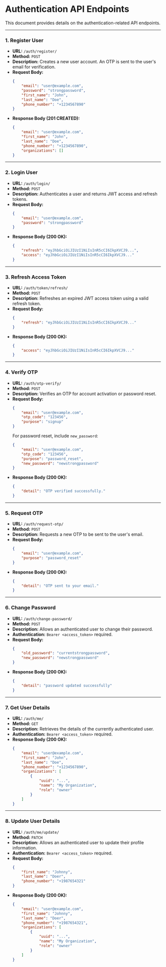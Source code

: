 # Authentication API Endpoints

This document provides details on the authentication-related API endpoints.

---

### 1. Register User

-   **URL:** `/auth/register/`
-   **Method:** `POST`
-   **Description:** Creates a new user account. An OTP is sent to the user's email for verification.
-   **Request Body:**
    ```json
    {
        "email": "user@example.com",
        "password": "strongpassword",
        "first_name": "John",
        "last_name": "Doe",
        "phone_number": "+1234567890"
    }
    ```
-   **Response Body (201 CREATED):**
    ```json
    {
        "email": "user@example.com",
        "first_name": "John",
        "last_name": "Doe",
        "phone_number": "+1234567890",
        "organizations": []
    }
    ```

---

### 2. Login User

-   **URL:** `/auth/login/`
-   **Method:** `POST`
-   **Description:** Authenticates a user and returns JWT access and refresh tokens.
-   **Request Body:**
    ```json
    {
        "email": "user@example.com",
        "password": "strongpassword"
    }
    ```
-   **Response Body (200 OK):**
    ```json
    {
        "refresh": "eyJhbGciOiJIUzI1NiIsInR5cCI6IkpXVCJ9...",
        "access": "eyJhbGciOiJIUzI1NiIsInR5cCI6IkpXVCJ9..."
    }
    ```

---

### 3. Refresh Access Token

-   **URL:** `/auth/token/refresh/`
-   **Method:** `POST`
-   **Description:** Refreshes an expired JWT access token using a valid refresh token.
-   **Request Body:**
    ```json
    {
        "refresh": "eyJhbGciOiJIUzI1NiIsInR5cCI6IkpXVCJ9..."
    }
    ```
-   **Response Body (200 OK):**
    ```json
    {
        "access": "eyJhbGciOiJIUzI1NiIsInR5cCI6IkpXVCJ9..."
    }
    ```

---

### 4. Verify OTP

-   **URL:** `/auth/otp-verify/`
-   **Method:** `POST`
-   **Description:** Verifies an OTP for account activation or password reset.
-   **Request Body:**
    ```json
    {
        "email": "user@example.com",
        "otp_code": "123456",
        "purpose": "signup"
    }
    ```
    For password reset, include `new_password`:
    ```json
    {
        "email": "user@example.com",
        "otp_code": "123456",
        "purpose": "password_reset",
        "new_password": "newstrongpassword"
    }
    ```
-   **Response Body (200 OK):**
    ```json
    {
        "detail": "OTP verified successfully."
    }
    ```

---

### 5. Request OTP

-   **URL:** `/auth/request-otp/`
-   **Method:** `POST`
-   **Description:** Requests a new OTP to be sent to the user's email.
-   **Request Body:**
    ```json
    {
        "email": "user@example.com",
        "purpose": "password_reset"
    }
    ```
-   **Response Body (200 OK):**
    ```json
    {
        "detail": "OTP sent to your email."
    }
    ```

---

### 6. Change Password

-   **URL:** `/auth/change-password/`
-   **Method:** `POST`
-   **Description:** Allows an authenticated user to change their password.
-   **Authentication:** `Bearer <access_token>` required.
-   **Request Body:**
    ```json
    {
        "old_password": "currentstrongpassword",
        "new_password": "newstrongpassword"
    }
    ```
-   **Response Body (200 OK):**
    ```json
    {
        "detail": "password updated successfully"
    }
    ```

---

### 7. Get User Details

-   **URL:** `/auth/me/`
-   **Method:** `GET`
-   **Description:** Retrieves the details of the currently authenticated user.
-   **Authentication:** `Bearer <access_token>` required.
-   **Response Body (200 OK):**
    ```json
    {
        "email": "user@example.com",
        "first_name": "John",
        "last_name": "Doe",
        "phone_number": "+1234567890",
        "organizations": [
            {
                "uuid": "...",
                "name": "My Organization",
                "role": "owner"
            }
        ]
    }
    ```

---

### 8. Update User Details

-   **URL:** `/auth/me/update/`
-   **Method:** `PATCH`
-   **Description:** Allows an authenticated user to update their profile information.
-   **Authentication:** `Bearer <access_token>` required.
-   **Request Body:**
    ```json
    {
        "first_name": "Johnny",
        "last_name": "Doer",
        "phone_number": "+1987654321"
    }
    ```
-   **Response Body (200 OK):**
    ```json
    {
        "email": "user@example.com",
        "first_name": "Johnny",
        "last_name": "Doer",
        "phone_number": "+1987654321",
        "organizations": [
            {
                "uuid": "...",
                "name": "My Organization",
                "role": "owner"
            }
        ]
    }
    ```
